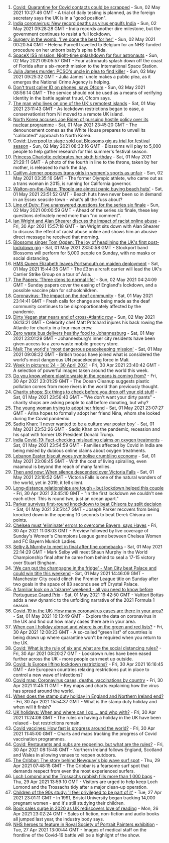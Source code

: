 1. [Covid: Quarantine for Covid contacts could be scrapped](https://www.bbc.co.uk/news/uk-56958885) - Sun, 02 May 2021 10:27:46 GMT - A trial of daily testing is planned, as the foreign secretary says the UK is in a "good position".
2. [India coronavirus: New record deaths as virus engulfs India](https://www.bbc.co.uk/news/world-asia-india-56961940) - Sun, 02 May 2021 09:28:28 GMT - India records another dire milestone, but the government continues to resist a full lockdown.
3. [Surgery in the womb: 'I've done the best for her'](https://www.bbc.co.uk/news/education-56945821) - Sun, 02 May 2021 00:20:54 GMT - Helena Purcell travelled to Belgium for an NHS-funded procedure on her unborn baby's spina bifida.
4. [SpaceX ISS mission: Night-time splashdown for four astronauts](https://www.bbc.co.uk/news/world-56962932) - Sun, 02 May 2021 09:05:57 GMT - Four astronauts splash down off the coast of Florida after a six-month mission to the International Space Station.
5. [Julia James murder: PCSO's uncle in plea to find killer](https://www.bbc.co.uk/news/uk-england-kent-56962563) - Sun, 02 May 2021 09:25:32 GMT - Julia James' uncle makes a public plea, as it emerges the National Crime Agency is helping.
6. [Don't trust caller ID on phones, says Ofcom](https://www.bbc.co.uk/news/business-56934517) - Sun, 02 May 2021 08:56:14 GMT - The service should not be used as a means of verifying identity in the battle against fraud, Ofcom says.
7. [The man who lives on one of the UK's remotest islands](https://www.bbc.co.uk/news/uk-northern-ireland-56929674) - Sat, 01 May 2021 23:11:43 GMT - As lockdown restrictions began to ease, a conservationist from NI moved to a remote UK island.
8. [North Korea accuses Joe Biden of pursuing hostile policy over its nuclear programme](https://www.bbc.co.uk/news/world-asia-56960008) - Sat, 01 May 2021 23:45:20 GMT - The denouncement comes as the White House prepares to unveil its "calibrated" approach to North Korea.
9. [Covid: Liverpool to stage sold out Blossoms gig as trial for festival season](https://www.bbc.co.uk/news/entertainment-arts-56962231) - Sun, 02 May 2021 08:33:16 GMT - Blossoms will play to 5,000 people to help gather research for this summer's festival season.
10. [Princess Charlotte celebrates her sixth birthday](https://www.bbc.co.uk/news/uk-56957564) - Sat, 01 May 2021 21:29:11 GMT - A photo of the fourth in line to the throne, taken by her mother, is released to mark the day.
11. [Caitlyn Jenner opposes trans girls in women's sports as unfair](https://www.bbc.co.uk/news/world-us-canada-56960011) - Sun, 02 May 2021 03:35:16 GMT - The former Olympic athlete, who came out as a trans woman in 2015, is running for California governor.
12. [Walton-on-the-Naze: 'People are almost panic buying beach huts'](https://www.bbc.co.uk/news/uk-england-essex-56901720) - Sat, 01 May 2021 23:51:52 GMT - Beach huts have never been so in demand in an Essex seaside town - what's all the fuss about?
13. [Line of Duty: Five unanswered questions for the series six finale](https://www.bbc.co.uk/news/entertainment-arts-56903634) - Sun, 02 May 2021 00:00:59 GMT - Ahead of the series six finale, these key questions definately need more than "no comment".
14. [Ian Wright and Alan Shearer discuss the impact of racist online abuse](https://www.bbc.co.uk/sport/av/football/56949358) - Fri, 30 Apr 2021 15:57:18 GMT - Ian Wright sits down with Alan Shearer to discuss the effect of racist abuse online and shows him an abusive direct message he received that morning.
15. [Blossoms singer Tom Ogden: The joy of headlining the UK's first post-lockdown gig](https://www.bbc.co.uk/news/newsbeat-56944509) - Sat, 01 May 2021 23:50:58 GMT - Stockport band Blossoms will perform for 5,000 people on Sunday, with no masks or social distancing.
16. [HMS Queen Elizabeth leaves Portsmouth on maiden deployment](https://www.bbc.co.uk/news/uk-england-hampshire-56956070) - Sat, 01 May 2021 15:44:35 GMT - The £3bn aircraft carrier will lead the UK's Carrier Strike Group on a tour of Asia.
17. [The Papers: 'Three steps to normal life'](https://www.bbc.co.uk/news/blogs-the-papers-56959898) - Sun, 02 May 2021 04:24:09 GMT - Sunday papers cover the easing of England's lockdown, and a possible vaccine plan for schoolchildren.
18. [Coronavirus: The impact on the deaf community](https://www.bbc.co.uk/news/uk-56913227) - Sat, 01 May 2021 23:14:41 GMT - Fresh calls for change are being made as the deaf community continues to be disproportionately affected by the pandemic.
19. [Dirty Vegan star nears end of cross-Atlantic row](https://www.bbc.co.uk/news/uk-wales-56921357) - Sun, 02 May 2021 06:13:21 GMT - Celebrity chef Matt Pritchard injures his back rowing the Atlantic for charity in a four-man crew.
20. [Zero waste bus delivers healthy food to Johannesburg](https://www.bbc.co.uk/news/world-africa-56902188) - Sat, 01 May 2021 23:01:29 GMT - Johannesburg's inner city residents have been given access to a zero waste mobile grocery store.
21. [Mali: The world's 'most dangerous peacekeeping mission'](https://www.bbc.co.uk/news/world-africa-56949408) - Sat, 01 May 2021 09:08:22 GMT - British troops have joined what is considered the world's most dangerous UN peacekeeping force in Mali.
22. [Week in pictures: 24 - 30 April 2021](https://www.bbc.co.uk/news/in-pictures-56931344) - Fri, 30 Apr 2021 23:40:42 GMT - A selection of powerful images taken around the world this week.
23. [Do you know where plastic waste in the oceans is coming from?](https://www.bbc.co.uk/news/science-environment-56937300) - Fri, 30 Apr 2021 23:01:29 GMT - The Ocean Cleanup suggests plastic pollution comes from more rivers in the world than previously thought.
24. [Charity shops: Six things to check before you drop off your old stuff](https://www.bbc.co.uk/news/uk-56842698) - Sat, 01 May 2021 23:56:40 GMT - "We don't want your dirty pants" - charity shops are asking people to call before donating, but why?
25. [The young woman trying to adopt her friend](https://www.bbc.co.uk/news/world-europe-56919234) - Sat, 01 May 2021 23:07:27 GMT - Arina hopes to formally adopt her friend Nina, whom she looked during the Covid pandemic.
26. [Sadiq Khan: 'I never wanted to be a culture war poster boy'](https://www.bbc.co.uk/news/uk-england-london-56866242) - Sat, 01 May 2021 23:53:26 GMT - Sadiq Khan on the pandemic, recession and his spat with former US President Donald Trump.
27. [India Covid-19: Fact-checking misleading claims on oxygen treatments](https://www.bbc.co.uk/news/world-asia-india-56925650) - Sat, 01 May 2021 23:54:59 GMT - Families affected by Covid in India are being misled by dubious online claims about oxygen treatments.
28. [Lebanon Easter biscuit woes symbolise crumbling economy](https://www.bbc.co.uk/news/world-middle-east-56899350) - Sat, 01 May 2021 23:08:45 GMT - With the cost of living spiralling, even maamoul is beyond the reach of many families.
29. [Then and now: When silence descended over Victoria Falls](https://www.bbc.co.uk/news/science-environment-56902340) - Sat, 01 May 2021 23:10:52 GMT - Victoria Falls is one of the natural wonders of the world, yet in 2019, it fell silent.
30. [Long-distance relationships are tough - but lockdown helped this couple](https://www.bbc.co.uk/news/uk-56762942) - Fri, 30 Apr 2021 23:45:10 GMT - "In the first lockdown we couldn't see each other. This is round two, just an ocean apart."
31. [Parker survives first-round knockdown to beat Chisora by split decision](https://www.bbc.co.uk/sport/boxing/56959385) - Sat, 01 May 2021 23:51:47 GMT - Joseph Parker recovers from being knocked down in the opening 10 seconds to beat Derek Chisora on points.
32. [Chelsea must 'eliminate' errors to overcome Bayern, says Hayes](https://www.bbc.co.uk/sport/football/56935257) - Fri, 30 Apr 2021 11:08:03 GMT - Preview followed by live coverage of Sunday's Women's Champions League game between Chelsea Women and FC Bayern Munich Ladies.
33. [Selby & Murphy to meet in final after fine comebacks](https://www.bbc.co.uk/sport/snooker/56952295) - Sat, 01 May 2021 22:14:29 GMT - Mark Selby will meet Shaun Murphy in the World Championship final after he came from behind to seal a 17-15 victory over Stuart Bingham.
34. ['We can put the champagne in the fridge' - Man City beat Palace and could win title this weekend](https://www.bbc.co.uk/sport/football/56869463) - Sat, 01 May 2021 14:46:09 GMT - Manchester City could clinch the Premier League title on Sunday after two goals in the space of 83 seconds see off Crystal Palace.
35. [A familiar look on a 'bizarre' weekend - all you need to know before Portuguese Grand Prix](https://www.bbc.co.uk/sport/formula1/56959228) - Sat, 01 May 2021 19:42:50 GMT - Valtteri Bottas adds a new dynamic to the unfolding narrative of the 2021 Formula 1 season.
36. [Covid-19 in the UK: How many coronavirus cases are there in your area?](https://www.bbc.co.uk/news/uk-51768274) - Sat, 01 May 2021 16:13:49 GMT - Explore the data on coronavirus in the UK and find out how many cases there are in your area.
37. [When can I holiday abroad and where is on the green and red lists?](https://www.bbc.co.uk/news/explainers-52544307) - Fri, 30 Apr 2021 12:08:23 GMT - A so-called "green list" of countries is being drawn up where quarantine won't be required when you return to the UK.
38. [Covid: What is the rule of six and what are the social distancing rules?](https://www.bbc.co.uk/news/uk-51506729) - Fri, 30 Apr 2021 08:20:27 GMT - Lockdown rules have been eased further across the UK - more people can meet up outside.
39. [Covid: Is Europe lifting lockdown restrictions?](https://www.bbc.co.uk/news/explainers-53640249) - Fri, 30 Apr 2021 16:16:45 GMT - Are European countries relaxing restrictions put in place to control a new wave of infections?
40. [Covid map: Coronavirus cases, deaths, vaccinations by country](https://www.bbc.co.uk/news/world-51235105) - Fri, 30 Apr 2021 11:45:11 GMT - Key maps and charts explaining how the virus has spread around the world.
41. [When does the stamp duty holiday in England and Northern Ireland end?](https://www.bbc.co.uk/news/business-53319433) - Fri, 30 Apr 2021 15:54:37 GMT - What is the stamp duty holiday and when will it finish?
42. [UK holidays: When and where can I go.... and who with?](https://www.bbc.co.uk/news/explainers-52646738) - Fri, 30 Apr 2021 11:24:08 GMT - The rules on having a holiday in the UK have been relaxed - but restrictions remain.
43. [Covid vaccines: How fast is progress around the world?](https://www.bbc.co.uk/news/world-56237778) - Fri, 30 Apr 2021 11:45:00 GMT - Charts and maps tracking the progress of Covid vaccination programmes.
44. [Covid: Restaurants and pubs are reopening, but what are the rules?](https://www.bbc.co.uk/news/business-52977388) - Fri, 30 Apr 2021 08:15:48 GMT - Northern Ireland follows England, Scotland and Wales in allowing venues to reopen outdoors.
45. [The Cribbar: The story behind Newquay's big wave surf spot](https://www.bbc.co.uk/news/uk-england-cornwall-55954468) - Thu, 29 Apr 2021 07:48:15 GMT - The Cribbar is a fearsome surf spot that demands respect from even the most experienced surfers.
46. [Loch Lomond and the Trossachs rubbish fills more than 1,000 bags](https://www.bbc.co.uk/news/uk-scotland-56929665) - Thu, 29 Apr 2021 13:59:10 GMT - Visitors are urged to help keep Loch Lomond and the Trossachs tidy after a major clean-up operation.
47. [Children of the 90s study: 'I feel privileged to be part of it'](https://www.bbc.co.uk/news/uk-56901164) - Tue, 27 Apr 2021 23:01:11 GMT - In 1991, Bristol University began tracking 14,000 pregnant women - and it's still studying their children.
48. [Book sales surge in 2020 as UK rediscovers love of reading](https://www.bbc.co.uk/news/business-56893246) - Mon, 26 Apr 2021 23:02:24 GMT - Sales of fiction, non-fiction and audio books all jumped last year, the industry body says.
49. [NHS heroes to feature in Royal Society of Portrait Painters exhibition](https://www.bbc.co.uk/news/entertainment-arts-56900644) - Tue, 27 Apr 2021 13:00:44 GMT - Images of medical staff on the frontline of the Covid-19 battle will be a highlight of the show.
